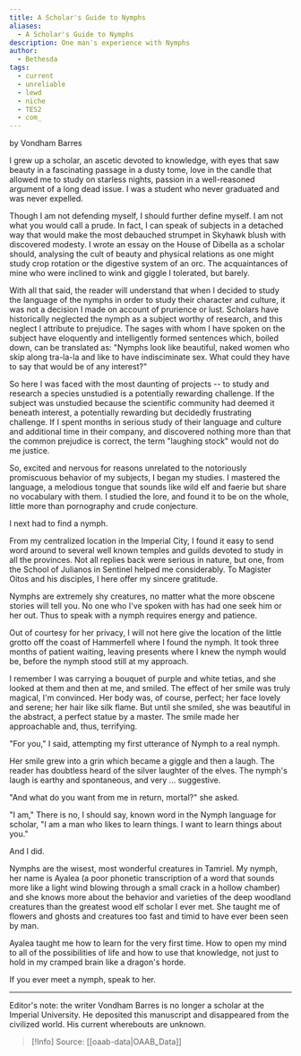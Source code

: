 ```yaml
---
title: A Scholar's Guide to Nymphs
aliases:
  - A Scholar's Guide to Nymphs
description: One man's experience with Nymphs
author:
  - Bethesda
tags:
  - current
  - unreliable
  - lewd
  - niche
  - TES2
  - com_
---
```

by Vondham Barres  

I grew up a scholar, an ascetic devoted to knowledge, with eyes that saw beauty in a fascinating passage in a dusty tome, love in the candle that allowed me to study on starless nights, passion in a well-reasoned argument of a long dead issue. I was a student who never graduated and was never expelled.  
  
Though I am not defending myself, I should further define myself. I am not what you would call a prude. In fact, I can speak of subjects in a detached way that would make the most debauched strumpet in Skyhawk blush with discovered modesty. I wrote an essay on the House of Dibella as a scholar should, analysing the cult of beauty and physical relations as one might study crop rotation or the digestive system of an orc. The acquaintances of mine who were inclined to wink and giggle I tolerated, but barely.  
  
With all that said, the reader will understand that when I decided to study the language of the nymphs in order to study their character and culture, it was not a decision I made on account of prurience or lust. Scholars have historically neglected the nymph as a subject worthy of research, and this neglect I attribute to prejudice. The sages with whom I have spoken on the subject have eloquently and intelligently formed sentences which, boiled down, can be translated as: "Nymphs look like beautiful, naked women who skip along tra-la-la and like to have indisciminate sex. What could they have to say that would be of any interest?"  
  
So here I was faced with the most daunting of projects -- to study and research a species unstudied is a potentially rewarding challenge. If the subject was unstudied because the scientific community had deemed it beneath interest, a potentially rewarding but decidedly frustrating challenge. If I spent months in serious study of their language and culture and additional time in their company, and discovered nothing more than that the common prejudice is correct, the term "laughing stock" would not do me justice.  
  
So, excited and nervous for reasons unrelated to the notoriously promiscuous behavior of my subjects, I began my studies. I mastered the language, a melodious tongue that sounds like wild elf and faerie but share no vocabulary with them. I studied the lore, and found it to be on the whole, little more than pornography and crude conjecture.  
  
I next had to find a nymph.  
  
From my centralized location in the Imperial City, I found it easy to send word around to several well known temples and guilds devoted to study in all the provinces. Not all replies back were serious in nature, but one, from the School of Julianos in Sentinel helped me considerably. To Magister Oitos and his disciples, I here offer my sincere gratitude.  
  
Nymphs are extremely shy creatures, no matter what the more obscene stories will tell you. No one who I've spoken with has had one seek him or her out. Thus to speak with a nymph requires energy and patience.  
  
Out of courtesy for her privacy, I will not here give the location of the little grotto off the coast of Hammerfell where I found the nymph. It took three months of patient waiting, leaving presents where I knew the nymph would be, before the nymph stood still at my approach.  
  
I remember I was carrying a bouquet of purple and white tetias, and she looked at them and then at me, and smiled. The effect of her smile was truly magical, I'm convinced. Her body was, of course, perfect; her face lovely and serene; her hair like silk flame. But until she smiled, she was beautiful in the abstract, a perfect statue by a master. The smile made her approachable and, thus, terrifying.  
  
"For you," I said, attempting my first utterance of Nymph to a real nymph.  
  
Her smile grew into a grin which became a giggle and then a laugh. The reader has doubtless heard of the silver laughter of the elves. The nymph's laugh is earthy and spontaneous, and very ... suggestive.  
  
"And what do you want from me in return, mortal?" she asked.  
  
"I am," There is no, I should say, known word in the Nymph language for scholar, "I am a man who likes to learn things. I want to learn things about you."  
  
And I did.  
  
Nymphs are the wisest, most wonderful creatures in Tamriel. My nymph, her name is Ayalea (a poor phonetic transcription of a word that sounds more like a light wind blowing through a small crack in a hollow chamber) and she knows more about the behavior and varieties of the deep woodland creatures than the greatest wood elf scholar I ever met. She taught me of flowers and ghosts and creatures too fast and timid to have ever been seen by man.  
  
Ayalea taught me how to learn for the very first time. How to open my mind to all of the possibilities of life and how to use that knowledge, not just to hold in my cramped brain like a dragon's horde.  
  
If you ever meet a nymph, speak to her.  
  
***
  
Editor's note: the writer Vondham Barres is no longer a scholar at the Imperial University. He deposited this manuscript and disappeared from the civilized world. His current wherebouts are unknown.

> [!Info]
> Source: [[oaab-data|OAAB_Data]]